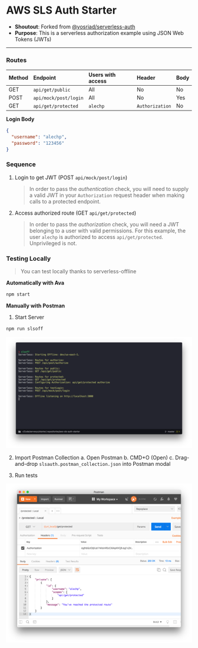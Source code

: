 # AWS SLS Auth Starter

* **Shoutout**: Forked from [@yosriad/serverless-auth](https://github.com/yosriady/serverless-auth)
* **Purpose**: This is a serverless authorization example using JSON Web Tokens (JWTs)

---

### Routes

| Method | Endpoint              | Users with access | Header          | Body |
| :----- | :-------------------- | :---------------- | :-------------- | :--- |
| GET    | `api/get/public`      | All               | No              | No   |
| POST   | `api/mock/post/login` | All               | No              | Yes  |
| GET    | `api/get/protected`   | `alechp`          | `Authorization` | No   |

**Login Body**

```json
{
  "username": "alechp",
  "password": "123456"
}
```

### Sequence

1.  Login to get JWT (POST `api/mock/post/login`)

    > In order to pass the _authentication_ check, you will need to supply a valid JWT in your `Authorization` request header when making calls to a protected endpoint.

2.  Access authorized route (GET `api/get/protected`)
    > In order to pass the _authorization_ check, you will need a JWT belonging to a user with valid permissions. For this example, the user `alechp` is authorized to access `api/get/protected`. Unprivileged is not.

### Testing Locally

> You can test locally thanks to serverless-offline

**Automatically with Ava**

```bash
npm start
```

**Manually with Postman**

1.  Start Server

```bash
npm run slsoff
```

![Serverless Offline Start](screenshots/slsoff.png)

2.  Import Postman Collection
    a. Open Postman
    b. CMD+O (Open)
    c. Drag-and-drop `slsauth.postman_collection.json` into Postman modal

3.  Run tests

![Postman Protected Test](screenshots/postman.png)
